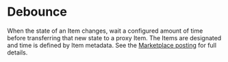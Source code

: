 # Debounce
When the state of an Item changes, wait a configured amount of time before transferring that new state to a proxy Item.
The Items are designated and time is defined by Item metadata.
See the [Marketplace posting](https://community.openhab.org/t/debounce/128048) for full details.